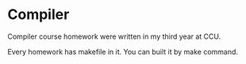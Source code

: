 # Compiler
Compiler course homework were written in my third year at CCU.

Every homework has makefile in it.
You can built it by make command.
